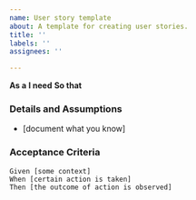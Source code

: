 ```yaml
---
name: User story template
about: A template for creating user stories.
title: ''
labels: ''
assignees: ''

---
```


**As a** 
**I need** 
**So that** 
   
 ### Details and Assumptions
 * [document what you know]
   
 ### Acceptance Criteria  
   
 ```gherkin
 Given [some context]
 When [certain action is taken]
 Then [the outcome of action is observed]
```
